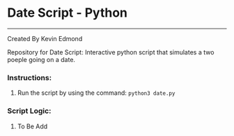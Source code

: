 # Date Script - Python

---

Created By Kevin Edmond

Repository for Date Script: Interactive python script that simulates a two poeple going on a date.

### Instructions:

1. Run the script by using the command: `python3 date.py`

### Script Logic:

1. To Be Add
